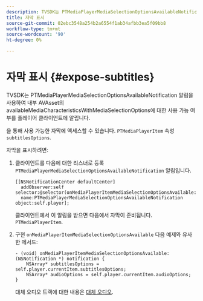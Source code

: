 ```yaml
---
description: TVSDK는 PTMediaPlayerMediaSelectionOptionsAvailableNotification 알림을 사용하여 내부 AVAsset의 availableMediaCharacteristicsWithMediaSelectionOptions에 대한 사용 가능 여부를 플레이어 클라이언트에 알립니다.
title: 자막 표시
source-git-commit: 02ebc3548a254b2a6554f1ab34afbb3ea5f09bb8
workflow-type: tm+mt
source-wordcount: '90'
ht-degree: 0%

---
```


# 자막 표시 {#expose-subtitles}

TVSDK는 PTMediaPlayerMediaSelectionOptionsAvailableNotification 알림을 사용하여 내부 AVAsset의 availableMediaCharacteristicsWithMediaSelectionOptions에 대한 사용 가능 여부를 플레이어 클라이언트에 알립니다.

을 통해 사용 가능한 자막에 액세스할 수 있습니다. `PTMediaPlayerItem` 속성 `subtitlesOptions`.

자막을 표시하려면:

1. 클라이언트를 다음에 대한 리스너로 등록 `PTMediaPlayerMediaSelectionOptionsAvailableNotification` 알림입니다.

   ```
   [[NSNotificationCenter defaultCenter]  
     addObserver:self selector:@selector(onMediaPlayerItemMediaSelectionOptionsAvailable:)  
     name:PTMediaPlayerMediaSelectionOptionsAvailableNotification object:self.player];
   ```

   클라이언트에서 이 알림을 받으면 다음에서 자막이 준비됩니다. `PTMediaPlayerItem`.
1. 구현 `onMediaPlayerItemMediaSelectionOptionsAvailable` 다음 예제와 유사한 메서드:

   ```
   - (void) onMediaPlayerItemMediaSelectionOptionsAvailable:(NSNotification *) notification { 
       NSArray* subtitlesOptions = self.player.currentItem.subtitlesOptions; 
       NSArray* audioOptions = self.player.currentItem.audioOptions; 
   }
   ```

   대체 오디오 트랙에 대한 내용은  [대체 오디오](../../alternate-audio/ios-3x-alternate-audio.md).
